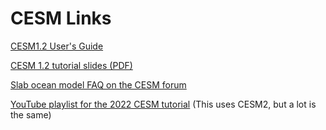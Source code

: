 # CESM Links

[CESM1.2 User's Guide](https://www.cesm.ucar.edu/models/cesm1.2/cesm/doc/usersguide/book1.html)

[CESM 1.2 tutorial slides (PDF)](https://www2.cesm.ucar.edu/models/cesm1.2/cesm/cesm1_tutorial_130619_full.pdf)

[Slab ocean model FAQ on the CESM forum](https://bb.cgd.ucar.edu/cesm/threads/faq-data-ocean-slab-mode-docn-som.2017/)

[YouTube playlist for the 2022 CESM tutorial](https://www.youtube.com/playlist?list=PLsqhY3nFckOE9a6tHliDdeEKIXb78lqSk) (This uses CESM2, but a lot is the same)
